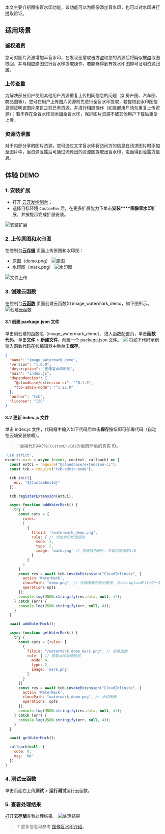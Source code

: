 本文主要介绍图像盲水印功能，该功能可以为图像添加盲水印，也可以对水印进行提取验证。


## 适用场景
### 鉴权追责
您可对图片资源增加半盲水印，在发现恶意攻击方盗取您的资源后将疑似被盗取图取回，并与相应原图进行盲水印提取操作，若能够得到有效水印图即可证明资源归属。

### 上传查重
为解决部分用户使用其他用户资源重复上传相同信息的问题（如房产图、汽车图、商品图等），您可在用户上传图片资源前先进行全盲水印提取，若提取到水印图信息则证明该图片来自之前已有资源，并进行相应操作（如提醒用户请勿重复上传资源）；若不存在全盲水印则添加全盲水印，保护图片资源不被其他用户下载后重复上传。

### 资源防泄露
对于内部分享的图片资源，您可通过文字盲水印将访问方的信息在请求图片时添加至图片中，当资源泄露后可通过流传出的资源图提取出盲水印，进而得到泄露方信息。

## 体验 DEMO
### 1. 安装扩展
- 打开 [云开发控制台](https://console.cloud.tencent.com/tcb/extensions)；
- 选择目标环境 `CustomEnv` 后，在更多扩展能力下单击**安装****图像盲水印**扩展，并按提示完成扩展安装。

![安装扩展](https://main.qcloudimg.com/raw/8eff8df15aa20c07678ac42632cb8881.png)
### 2. 上传原图和水印图
在控制台[**云存储**](https://console.cloud.tencent.com/tcb/storage) 页面上传原图和水印图：
- 原图（demo.png）
![原图](https://main.qcloudimg.com/raw/2f4428007ed45d3d8b582a91b55af8a9.png)
- 水印图（mark.png）
![水印图](https://main.qcloudimg.com/raw/e666becaae6253a05c28c1346cf26484.png)

![文件上传](https://main.qcloudimg.com/raw/103c9d63c7d597d510723aa446ed1887.png)
### 3. 创建云函数
在控制台[**云函数**](https://console.cloud.tencent.com/tcb/scf/index) 页面创建云函数如 image_watermark_demo，如下图所示。
![创建云函数](https://main.qcloudimg.com/raw/463f68ad077fb8413de94e6160d47b4c.png)

#### 3.1 创建 package.json 文件
单击刚创建的函数名（image_watermark_demo），进入函数配置页，单击**函数代码**，单击**文件** > **新建文件**，创建一个 package.json 文件。
![](https://main.qcloudimg.com/raw/3d1fc3b3ad537282612a2630f833107a.png)
将如下代码示例输入函数代码在线编辑器中后单击**保存**。
```json
{
  "name": "image_watermark_demo",
  "version": "1.0.0",
  "description": "图像盲水印示例",
  "main": "index.js",
  "dependencies": {
    "@cloudbase/extension-ci": "^0.1.0",
    "tcb-admin-node": "^1.22.0"
  },
  "author": "tcb",
  "license": "ISC"
}
```

#### 3.2 更新 index.js 文件
单击 index.js 文件，代码框中输入如下代码后单击**保存**按钮即可部署代码（自动在云端安装依赖）。
>! 替换代码中的`${CustomEnvId}`为当前环境的真实 ID。

```js
'use strict';
exports.main = async (event, context, callback) => {
  const extCi = require("@cloudbase/extension-ci");
  const tcb = require("tcb-admin-node");

  tcb.init({
    env: "${CustomEnvId}"
  });

  tcb.registerExtension(extCi);

  async function addWaterMark() {
    try {
      const opts = {
        rules:
        [
          {
            fileid: "/watermark_demo.png",
            rule: { // 添加水印处理规则
              mode: 3,
              type: 2,
              image: 'mark.png' // 黑底白色图片，不超过原图的1/8          
            }
          }
        ]
      }
      const res = await tcb.invokeExtension("CloudInfinite", {
        action:'WaterMark',
        cloudPath: "demo.png", // 存储图像的绝对路径，与tcb.uploadFile中一致
        operations:opts
      });
      console.log(JSON.stringify(res.data, null, 4));
    } catch (err) {
      console.log(JSON.stringify(err, null, 4));
    }
  }

  await addWaterMark();

  async function getWaterMark() {
    try {
      const opts = {rules: [
        {
          fileid: "/watermark_demo_mark.png", // 结果图像
          rule: { // 提取水印处理规则
            mode: 4,
            type: 2,
            image: 'mark.png'
          }
        }
      ]}
      const res = await tcb.invokeExtension("CloudInfinite", {
        action:'WaterMark',
        cloudPath: "watermark_demo.png", // 水印图像
        operations: opts
      });
      console.log(JSON.stringify(res.data, null, 4));
    } catch (err) {
      console.log(JSON.stringify(err, null, 4));
    }
  }

  await getWaterMark();

  callback(null, {
    code: 0,
    msg: 'OK'
  });
}
```

### 4. 测试云函数
单击页面右上角**测试** > **运行测试**运行云函数。
### 5. 查看处理结果
打开**云存储**查看处理结果。
![处理结果](https://main.qcloudimg.com/raw/0504cb122a827fb45516448a75dc2b4b.png)

>? 更多信息可参考 [图像盲水印介绍](https://cloud.tencent.com/document/product/876/42098)。



